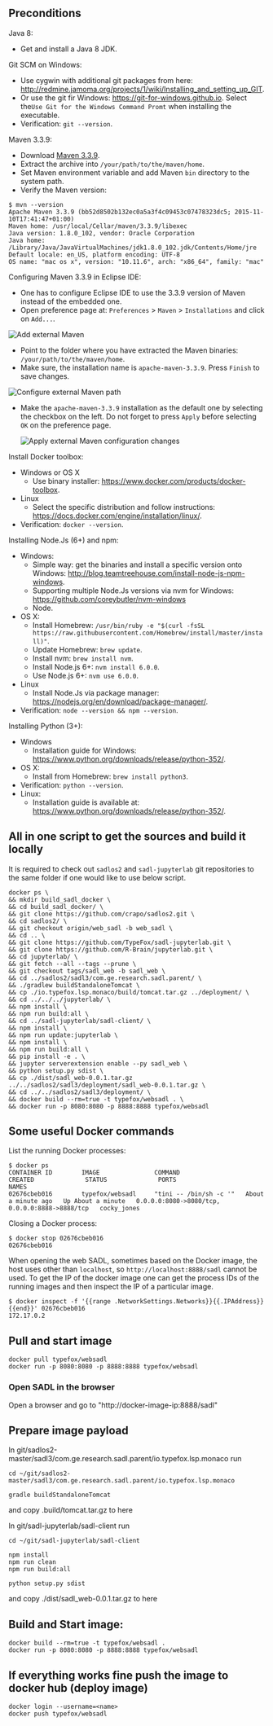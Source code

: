 ## Preconditions

Java 8:
 - Get and install a Java 8 JDK.

Git SCM on Windows:
 - Use cygwin with additional git packages from here: http://redmine.jamoma.org/projects/1/wiki/Installing_and_setting_up_GIT.
 - Or use the git fir Windows: https://git-for-windows.github.io. Select the`Use Git for the Windows Command Promt` when installing the executable.
 - Verification: `git --version`.

Maven 3.3.9:
 - Download [Maven 3.3.9].
 - Extract the archive into `/your/path/to/the/maven/home`.
 - Set Maven environment variable and add Maven `bin` directory to the system path.
 - Verify the Maven version:
 
```
$ mvn --version
Apache Maven 3.3.9 (bb52d8502b132ec0a5a3f4c09453c07478323dc5; 2015-11-10T17:41:47+01:00)
Maven home: /usr/local/Cellar/maven/3.3.9/libexec
Java version: 1.8.0_102, vendor: Oracle Corporation
Java home: /Library/Java/JavaVirtualMachines/jdk1.8.0_102.jdk/Contents/Home/jre
Default locale: en_US, platform encoding: UTF-8
OS name: "mac os x", version: "10.11.6", arch: "x86_64", family: "mac"
```

Configuring Maven 3.3.9 in Eclipse IDE:
 - One has to configure Eclipse IDE to use the 3.3.9 version of Maven instead of the embedded one.
 - Open preference page at: `Preferences` > `Maven` > `Installations` and click on `Add...`.
 
 ![Add external Maven](/sadl3/deployment/media/add_external_mvn_01.png?raw=true "Add external Maven")
 
 - Point to the folder where you have extracted the Maven binaries: `/your/path/to/the/maven/home`.
 - Make sure, the installation name is `apache-maven-3.3.9`. Press `Finish` to save changes.
 
  ![Configure external Maven path](/sadl3/deployment/media/add_external_mvn_02.png?raw=true "Configure external Maven path")
 
 - Make the `apache-maven-3.3.9` installation as the default one by selecting the checkbox on the left. Do not forget to press `Apply` before selecting `OK` on the preference page.
 
   ![Apply external Maven configuration changes](/sadl3/deployment/media/add_external_mvn_03.png?raw=true "Apply external Maven configuration changes")


[Maven 3.3.9]: http://ftp-stud.hs-esslingen.de/pub/Mirrors/ftp.apache.org/dist/maven/maven-3/3.3.9/binaries/apache-maven-3.3.9-bin.zip

Install Docker toolbox:
 - Windows or OS X
   * Use binary installer: https://www.docker.com/products/docker-toolbox.
 - Linux
   * Select the specific distribution and follow instructions: https://docs.docker.com/engine/installation/linux/.
 - Verification: `docker --version`.

Installing Node.Js (6+) and npm:
 - Windows:
   * Simple way: get the binaries and install a specific version onto Windows: http://blog.teamtreehouse.com/install-node-js-npm-windows.
   * Supporting multiple Node.Js versions via nvm for Windows: https://github.com/coreybutler/nvm-windows
   * Node.
 - OS X:
   * Install Homebrew: `/usr/bin/ruby -e "$(curl -fsSL https://raw.githubusercontent.com/Homebrew/install/master/install)"`.
   * Update Homebrew: `brew update`.
   * Install nvm: `brew install nvm`.
   * Install Node.js 6+: `nvm install 6.0.0`.
   * Use Node.js 6+: `nvm use 6.0.0`.
 - Linux
   * Install Node.Js via package manager: https://nodejs.org/en/download/package-manager/.
 - Verification: `node --version && npm --version`.

Installing Python (3+):
 - Windows
   * Installation guide for Windows: https://www.python.org/downloads/release/python-352/.
 - OS X:
   * Install from Homebrew: `brew install python3`.
 - Verification: `python --version`.
 - Linux:
   * Installation guide is available at: https://www.python.org/downloads/release/python-352/.

## All in one script to get the sources and build it locally

It is required to check out `sadlos2` and `sadl-jupyterlab` git repositories to the same folder if one would like to use below script.

```
docker ps \
&& mkdir build_sadl_docker \
&& cd build_sadl_docker/ \
&& git clone https://github.com/crapo/sadlos2.git \
&& cd sadlos2/ \
&& git checkout origin/web_sadl -b web_sadl \
&& cd .. \
&& git clone https://github.com/TypeFox/sadl-jupyterlab.git \
&& git clone https://github.com/R-Brain/jupyterlab.git \
&& cd jupyterlab/ \
&& git fetch --all --tags --prune \
&& git checkout tags/sadl_web -b sadl_web \
&& cd ../sadlos2/sadl3/com.ge.research.sadl.parent/ \
&& ./gradlew buildStandaloneTomcat \
&& cp ./io.typefox.lsp.monaco/build/tomcat.tar.gz ../deployment/ \
&& cd ../../../jupyterlab/ \
&& npm install \
&& npm run build:all \
&& cd ../sadl-jupyterlab/sadl-client/ \
&& npm install \
&& npm run update:jupyterlab \
&& npm install \
&& npm run build:all \
&& pip install -e . \
&& jupyter serverextension enable --py sadl_web \
&& python setup.py sdist \
&& cp ./dist/sadl_web-0.0.1.tar.gz ../../sadlos2/sadl3/deployment/sadl_web-0.0.1.tar.gz \
&& cd ../../sadlos2/sadl3/deployment/ \
&& docker build --rm=true -t typefox/websadl . \
&& docker run -p 8080:8080 -p 8888:8888 typefox/websadl
```

## Some useful Docker commands

List the running Docker processes:
```
$ docker ps
CONTAINER ID        IMAGE               COMMAND                  CREATED              STATUS              PORTS                                            NAMES
02676cbeb016        typefox/websadl     "tini -- /bin/sh -c '"   About a minute ago   Up About a minute   0.0.0.0:8080->8080/tcp, 0.0.0.0:8888->8888/tcp   cocky_jones
```

Closing a Docker process:
```
$ docker stop 02676cbeb016
02676cbeb016
```

When opening the web SADL, sometimes based on the Docker image, the host uses other than `localhost`, so `http://localhost:8888/sadl` cannot be used. To get the IP of the docker image one can get the process IDs of the running images and then inspect the IP of a particular image.
```
$ docker inspect -f '{{range .NetworkSettings.Networks}}{{.IPAddress}}{{end}}' 02676cbeb016
172.17.0.2
```


## Pull and start image

```
docker pull typefox/websadl
docker run -p 8080:8080 -p 8888:8888 typefox/websadl

```
### Open SADL in the browser

Open a browser and go to "http://docker-image-ip:8888/sadl"


## Prepare image payload

In git/sadlos2-master/sadl3/com.ge.research.sadl.parent/io.typefox.lsp.monaco
run

```
cd ~/git/sadlos2-master/sadl3/com.ge.research.sadl.parent/io.typefox.lsp.monaco

gradle buildStandaloneTomcat

```

and copy .build/tomcat.tar.gz to here


In git/sadl-jupyterlab/sadl-client
run

```
cd ~/git/sadl-jupyterlab/sadl-client

npm install
npm run clean
npm run build:all

python setup.py sdist

```
and copy ./dist/sadl_web-0.0.1.tar.gz to here



## Build and Start image:

```
docker build --rm=true -t typefox/websadl .
docker run -p 8080:8080 -p 8888:8888 typefox/websadl
```


## If everything works fine push the image to docker hub (deploy image)

```
docker login --username=<name> 
docker push typefox/websadl
```


